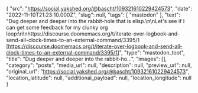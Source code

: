 {
  "src": "https://social.yakshed.org/@bascht/109321610229424573",
  "date": "2022-11-10T21:23:10.000Z",
  "slug": null,
  "tags": [
    "mastodon"
  ],
  "text": "Dug deeper and deeper into the rabbit-hole that is elisp.\n\nLet's see if I can get some feedback for my clunky org loop:\n\nhttps://discourse.doomemacs.org/t/iterate-over-logbook-and-send-all-clock-times-to-an-external-command/3395/1 [https://discourse.doomemacs.org/t/iterate-over-logbook-and-send-all-clock-times-to-an-external-command/3395/1]",
  "type": "mastodon_toot",
  "title": "Dug deeper and deeper into the rabbit-ho…",
  "images": [],
  "category": "posts",
  "media_url": null,
  "description": null,
  "preview_url": null,
  "original_url": "https://social.yakshed.org/@bascht/109321610229424573",
  "location_latitude": null,
  "additional_payload": null,
  "location_longitude": null
}